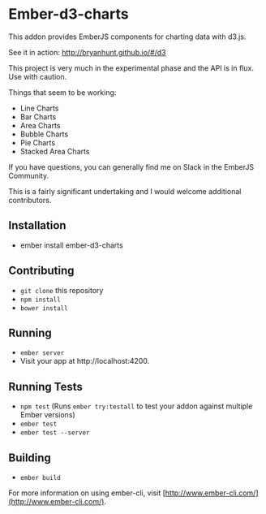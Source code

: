 # Ember-d3-charts

This addon provides EmberJS components for charting data with d3.js.

See it in action: http://bryanhunt.github.io/#/d3

This project is very much in the experimental phase and the API is in flux.  
Use with caution.

Things that seem to be working:
* Line Charts
* Bar Charts
* Area Charts
* Bubble Charts
* Pie Charts
* Stacked Area Charts

If you have questions, you can generally find me on Slack in the EmberJS Community.

This is a fairly significant undertaking and I would welcome additional contributors.

## Installation

* ember install ember-d3-charts

## Contributing

* `git clone` this repository
* `npm install`
* `bower install`

## Running

* `ember server`
* Visit your app at http://localhost:4200.

## Running Tests

* `npm test` (Runs `ember try:testall` to test your addon against multiple Ember versions)
* `ember test`
* `ember test --server`

## Building

* `ember build`

For more information on using ember-cli, visit [http://www.ember-cli.com/](http://www.ember-cli.com/).
